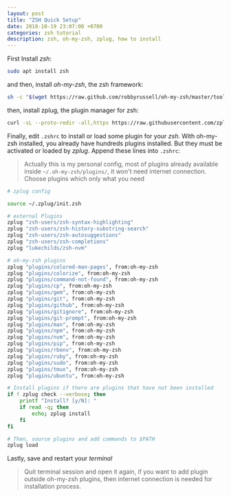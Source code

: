 ```yaml
---
layout: post
title: "ZSH Quick Setup"
date: 2018-10-19 23:07:00 +0700
categories: zsh tutorial
description: zsh, oh-my-zsh, zplug, how to install
---
```


First Install _zsh_:

``` sh
sudo apt install zsh
```

and then, install _oh-my-zsh_, the zsh framework:

``` sh
sh -c "$(wget https://raw.github.com/robbyrussell/oh-my-zsh/master/tools/install.sh -O -)"
```

then, install zplug, the plugin manager for zsh:
```sh
curl -sL --proto-redir -all,https https://raw.githubusercontent.com/zplug/installer/master/installer.zsh | zsh
```

Finally, edit `.zshrc` to install or load some plugin for your _zsh_. With oh-my-zsh installed, you already have hundreds plugins installed. But they must be activated or loaded by _zplug_. Append these lines into `.zshrc`:
> Actually this is my personal config, most of plugins already available inside `~/.oh-my-zsh/plugins/`, it won't need internet connection. Choose plugins which only what you need

``` sh
# zplug config

source ~/.zplug/init.zsh

# external Plugins
zplug "zsh-users/zsh-syntax-highlighting"
zplug "zsh-users/zsh-history-substring-search"
zplug "zsh-users/zsh-autosuggestions"
zplug "zsh-users/zsh-completions"
zplug "lukechilds/zsh-nvm"

# oh-my-zsh plugins
zplug "plugins/colored-man-pages", from:oh-my-zsh
zplug "plugins/colorize", from:oh-my-zsh
zplug "plugins/command-not-found", from:oh-my-zsh
zplug "plugins/cp", from:oh-my-zsh
zplug "plugins/gem", from:oh-my-zsh
zplug "plugins/git", from:oh-my-zsh
zplug "plugins/github", from:oh-my-zsh
zplug "plugins/gitignore", from:oh-my-zsh
zplug "plugins/git-prompt", from:oh-my-zsh
zplug "plugins/man", from:oh-my-zsh
zplug "plugins/npm", from:oh-my-zsh
zplug "plugins/nvm", from:oh-my-zsh
zplug "plugins/pip", from:oh-my-zsh
zplug "plugins/rbenv", from:oh-my-zsh
zplug "plugins/ruby", from:oh-my-zsh
zplug "plugins/sudo", from:oh-my-zsh
zplug "plugins/tmux", from:oh-my-zsh
zplug "plugins/ubuntu", from:oh-my-zsh

# Install plugins if there are plugins that have not been installed
if ! zplug check --verbose; then
    printf "Install? [y/N]: "
    if read -q; then
        echo; zplug install
    fi
fi

# Then, source plugins and add commands to $PATH
zplug load
```

Lastly, save and restart your _terminal_
> Quit terminal session and open it again, if you want to add plugin outside oh-my-zsh plugins, then internet connection is needed for installation process.
